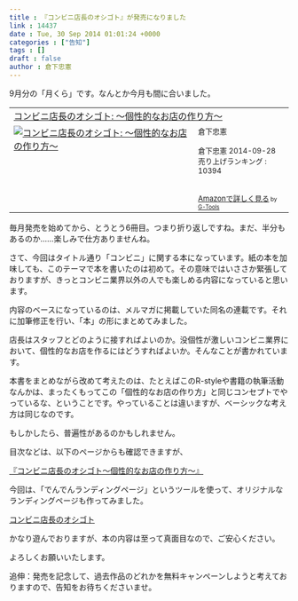 ```yaml
---
title : 『コンビニ店長のオシゴト』が発売になりました
link : 14437
date : Tue, 30 Sep 2014 01:01:24 +0000
categories : ["告知"]
tags : []
draft : false
author : 倉下忠憲
---
```


9月分の「月くら」です。なんとか今月も間に合いました。

<table  border="0" cellpadding="5"><tr><td colspan="2"><a href="http://www.amazon.co.jp/%E3%82%B3%E3%83%B3%E3%83%93%E3%83%8B%E5%BA%97%E9%95%B7%E3%81%AE%E3%82%AA%E3%82%B7%E3%82%B4%E3%83%88-%E3%80%9C%E5%80%8B%E6%80%A7%E7%9A%84%E3%81%AA%E3%81%8A%E5%BA%97%E3%81%AE%E4%BD%9C%E3%82%8A%E6%96%B9%E3%80%9C-%E5%80%89%E4%B8%8B%E5%BF%A0%E6%86%B2-ebook/dp/B00O0H7SGS%3FSubscriptionId%3D15SMZCTB9V8NGR2TW082%26tag%3Drashita1000-22%26linkCode%3Dxm2%26camp%3D2025%26creative%3D165953%26creativeASIN%3DB00O0H7SGS" target="_blank">コンビニ店長のオシゴト: 〜個性的なお店の作り方〜</a><img src="http://www.assoc-amazon.jp/e/ir?t=rashita1000-22&l=ur2&o=9" width="1" height="1" style="border: none;" alt="" /></td></tr><tr><td valign="top"><a href="http://www.amazon.co.jp/%E3%82%B3%E3%83%B3%E3%83%93%E3%83%8B%E5%BA%97%E9%95%B7%E3%81%AE%E3%82%AA%E3%82%B7%E3%82%B4%E3%83%88-%E3%80%9C%E5%80%8B%E6%80%A7%E7%9A%84%E3%81%AA%E3%81%8A%E5%BA%97%E3%81%AE%E4%BD%9C%E3%82%8A%E6%96%B9%E3%80%9C-%E5%80%89%E4%B8%8B%E5%BF%A0%E6%86%B2-ebook/dp/B00O0H7SGS%3FSubscriptionId%3D15SMZCTB9V8NGR2TW082%26tag%3Drashita1000-22%26linkCode%3Dxm2%26camp%3D2025%26creative%3D165953%26creativeASIN%3DB00O0H7SGS" target="_blank"><img src="http://ecx.images-amazon.com/images/I/51az3RQ1D8L._SL160_.jpg" border="0" alt="コンビニ店長のオシゴト: 〜個性的なお店の作り方〜" /></a></td><td valign="top"><font size="-1">倉下忠憲 <br /><br />倉下忠憲  2014-09-28<br />売り上げランキング : 10394<br /><br /><br /><a href="http://www.amazon.co.jp/%E3%82%B3%E3%83%B3%E3%83%93%E3%83%8B%E5%BA%97%E9%95%B7%E3%81%AE%E3%82%AA%E3%82%B7%E3%82%B4%E3%83%88-%E3%80%9C%E5%80%8B%E6%80%A7%E7%9A%84%E3%81%AA%E3%81%8A%E5%BA%97%E3%81%AE%E4%BD%9C%E3%82%8A%E6%96%B9%E3%80%9C-%E5%80%89%E4%B8%8B%E5%BF%A0%E6%86%B2-ebook/dp/B00O0H7SGS%3FSubscriptionId%3D15SMZCTB9V8NGR2TW082%26tag%3Drashita1000-22%26linkCode%3Dxm2%26camp%3D2025%26creative%3D165953%26creativeASIN%3DB00O0H7SGS" target="_blank">Amazonで詳しく見る</a></font><font size="-2"> by <a href="http://www.goodpic.com/mt/aws/index.html" >G-Tools</a></font></td></tr></table>

毎月発売を始めてから、とうとう6冊目。つまり折り返しですね。まだ、半分もあるのか……楽しみで仕方ありませんね。

さて、今回はタイトル通り「コンビニ」に関する本になっています。紙の本を加味しても、このテーマで本を書いたのは初めて。その意味ではいささか緊張しておりますが、きっとコンビニ業界以外の人でも楽しめる内容になっていると思います。

内容のベースになっているのは、メルマガに掲載していた同名の連載です。それに加筆修正を行い、「本」の形にまとめてみました。

店長はスタッフとどのように接すればよいのか。没個性が激しいコンビニ業界において、個性的なお店を作るにはどうすればよいか。そんなことが書かれています。

本書をまとめながら改めて考えたのは、たとえばこのR-styleや書籍の執筆活動なんかは、まったくもってこの「個性的なお店の作り方」と同じコンセプトでやっているな、ということです。やっていることは違いますが、ベーシックな考え方は同じなのです。

もしかしたら、普遍性があるのかもしれません。

目次などは、以下のページからも確認できますが、

<a href="https://rashita.net/blog/?page_id=14429" target="_blank">『コンビニ店長のオシゴト〜個性的なお店の作り方〜』</a>

今回は、「でんでんランディングページ」というツールを使って、オリジナルなランディングページも作ってみました。

<a href="http://conveniencestorebook.tumblr.com/" target="_blank">コンビニ店長のオシゴト</a>

かなり遊んでおりますが、本の内容は至って真面目なので、ご安心ください。

よろしくお願いいたします。

追伸：発売を記念して、過去作品のどれかを無料キャンペーンしようと考えておりますので、告知をお待ちくださいませ。